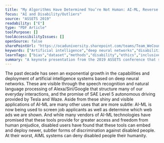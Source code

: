 ```yaml
---
title: "My Algorithms Have Determined You’re Not Human: AI-ML, Reverse Turing-Tests, and the Disability Experience"
focus: "AI and Disability/Outliers"
source: "ASSETS 2019"
readability: ["E"]
type: "PDF Article"
toolPurpose: []
toolAccessibilityIssues: []
openSource: false
sharePointUrl: "https://ocaduniversity.sharepoint.com/teams/Team_WeCount/Shared%20Documents/Resources%20and%20Tools/Literature%20(curated)/My%20Algorithms%20Have%20Determined%20You're%20Not%20Human.pdf"
keywords: ["Artificial intelligence","deep neural networks","disabilities","race","bias"]
learnTags: ["bias","dataset","methods","disability","ethics","inclusivePractice","machineLearning","smallData"]
summary: "A keynote presentation from the 2019 ASSETS conference that suggests diversity and inclusion need to introduced at the start of the AI-ML design process, rather than as an afterthought. "
---
```

The past decade has seen an exponential growth in the capabilities and deployment of artificial intelligence systems based on deep neural networks. These are visible through the speech recognition and natural language processing of Alexa/Siri/Google that structure many of our everyday interactions, and the promise of SAE Level 5 autonomous driving provided by Tesla and Waze. Aside from these shiny and visible applications of AI-ML are many other uses that are more subtle: AI-ML is now being used to screen job applicants as well as determine which web ads we are shown. And while many vendors of AI-ML technologies have promised that these tools provide for greater access and freedom from human prejudice, disabled users have found that these tools can embed and deploy newer, subtler forms of discrimination against disabled people. At their worst, AIML systems can deny disabled people their humanity.
